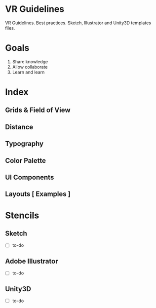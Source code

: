 # VR Guidelines
VR Guidelines. Best practices. Sketch, Illustrator and Unity3D templates files.  

# Goals
1. Share knowledge
2. Allow collaborate
3. Learn and learn

# Index
## Grids & Field of View
## Distance
## Typography
## Color Palette
## UI Components
## Layouts [ Examples ]

# Stencils
## Sketch
- [ ] to-do

## Adobe Illustrator
- [ ] to-do

## Unity3D
- [ ] to-do
